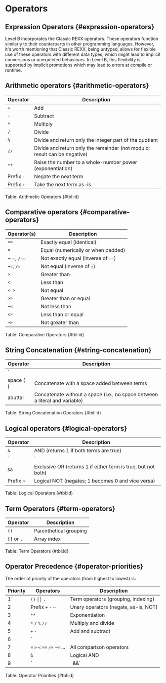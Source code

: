 # Operators

## Expression Operators {#expression-operators}

Level B incorporates the Classic REXX operators. These operators function similarly to their counterparts in other programming languages. However, it's worth mentioning that Classic REXX, being untyped, allows for flexible use of these operators with different data types, which might lead to implicit conversions or unexpected behaviours. In Level B, this flexibility is supported by implicit promotions which may lead to errors at compile or runtime. 

## Arithmetic operators {#arithmetic-operators}

| Operator     | Description                                                                 |
|--------------|-----------------------------------------------------------------------------|
| `+`          | Add                                                                         |
| `-`          | Subtract                                                                    |
| `*`          | Multiply                                                                     |
| `/`          | Divide                                                                       |
| `%`          | Divide and return only the integer part of the quotient                     |
| `//`         | Divide and return only the remainder (not modulo; result can be negative)   |
| `**`         | Raise the number to a whole-number power (exponentiation)                   |
| Prefix `-`   | Negate the next term                                                         |
| Prefix `+`   | Take the next term as-is                                                     |

Table: Arithmetic Operators {#tbl:id}


## Comparative operators {#comparative-operators}

| Operator(s)       | Description                                           |
|-------------------|-------------------------------------------------------|
| `==`              | Exactly equal (identical)                             |
| `=`               | Equal (numerically or when padded)                    |
| `¬==`, `/==`      | Not exactly equal (inverse of `==`)                   |
| `¬=`, `/=`        | Not equal (inverse of `=`)                            |
| `>`               | Greater than                                          |
| `<`               | Less than                                             |
| `< >`             | Not equal                                             |
| `>=`              | Greater than or equal                                 |
| `¬<`              | Not less than                                         |
| `<=`              | Less than or equal                                    |
| `¬>`              | Not greater than                                      |

Table: Comparative Operators {#tbl:id}

## String Concatenation {#string-concatenation}

| Operator         | Description                                                                 |
|------------------|-----------------------------------------------------------------------------|
| `||`             | Concatenate terms (you can use no blanks or one blank)                      |
| space (` `)      | Concatenate with a space added between terms                                |
| abuttal          | Concatenate without a space (i.e., no space between a literal and variable) |

Table: String Concatenation Operators {#tbl:id}

## Logical operators {#logical-operators}

| Operator     | Description                                                    |
|--------------|----------------------------------------------------------------|
| `&`          | AND (returns 1 if both terms are true)                         |
| `|`          | Inclusive OR (returns 1 if either term is true)                |
| `&&`         | Exclusive OR (returns 1 if either term is true, but not both)  |
| Prefix `¬`   | Logical NOT (negates; 1 becomes 0 and vice versa)              |

Table: Logical Operators {#tbl:id}

## Term Operators {#term-operators}

| Operator      | Description                        |
|---------------|------------------------------------|
| `()`          | Parenthetical grouping             |
| `[]` or `.`   | Array index                        |

Table: Term Operators {#tbl:id}

## Operator Precedence {#operator-priorities}

The order of priority of the operators (from highest to lowest) is:

| Priority | Operators                          | Description                                |
|----------|-------------------------------------|--------------------------------------------|
| 1        | `()` `[]` `.`                       | Term operators (grouping, indexing)         |
| 2        | Prefix `+` `-` `¬`                  | Unary operators (negate, as-is, NOT)        |
| 3        | `**`                                | Exponentiation                              |
| 4        | `*` `/` `%` `//`                    | Multiply and divide                         |
| 5        | `+` `-`                              | Add and subtract                            |
| 6        | `||` (and space, abuttal)           | Concatenation                               |
| 7        | `=` `>` `<` `==` `/=` `¬=` ...      | All comparison operators                    |
| 8        | `&`                                 | Logical AND                                 |
| 9        | `|` `&&`                            | Logical OR and exclusive OR                 |

Table: Operator Priorities {#tbl:id}
